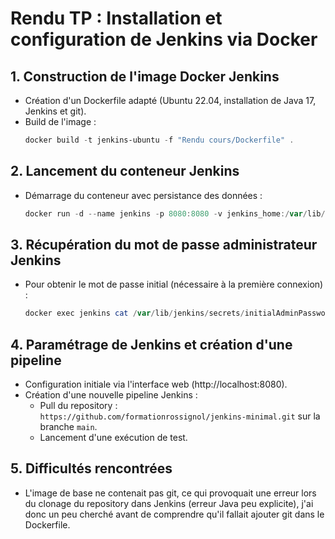 # Rendu TP : Installation et configuration de Jenkins via Docker

## 1. Construction de l'image Docker Jenkins
- Création d'un Dockerfile adapté (Ubuntu 22.04, installation de Java 17, Jenkins et git).
- Build de l'image :
  ```powershell
  docker build -t jenkins-ubuntu -f "Rendu cours/Dockerfile" .
  ```

## 2. Lancement du conteneur Jenkins
- Démarrage du conteneur avec persistance des données :
  ```powershell
  docker run -d --name jenkins -p 8080:8080 -v jenkins_home:/var/lib/jenkins jenkins-ubuntu
  ```

## 3. Récupération du mot de passe administrateur Jenkins
- Pour obtenir le mot de passe initial (nécessaire à la première connexion) :
  ```powershell
  docker exec jenkins cat /var/lib/jenkins/secrets/initialAdminPassword
  ```

## 4. Paramétrage de Jenkins et création d'une pipeline
- Configuration initiale via l'interface web (http://localhost:8080).
- Création d'une nouvelle pipeline Jenkins :
  - Pull du repository : `https://github.com/formationrossignol/jenkins-minimal.git` sur la branche `main`.
  - Lancement d'une exécution de test.

## 5. Difficultés rencontrées
- L'image de base ne contenait pas git, ce qui provoquait une erreur lors du clonage du repository dans Jenkins (erreur Java peu explicite), j'ai donc un peu cherché avant de comprendre qu'il fallait ajouter git dans le Dockerfile.